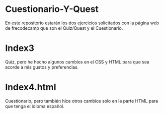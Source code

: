 # Cuestionario-Y-Quest
En este repositorio estarán los dos ejercicios solicitados con la página web de frecodecamp que son el Quiz/Quest y el Cuestionario.
# Index3
Quiz, pero he hecho algunos cambios en el CSS y HTML para que sea acorde a mis gustos y preferencias.

# Index4.html
Cuestionario, pero también hice otros cambios solo en la parte HTML para que tenga el idioma español.

